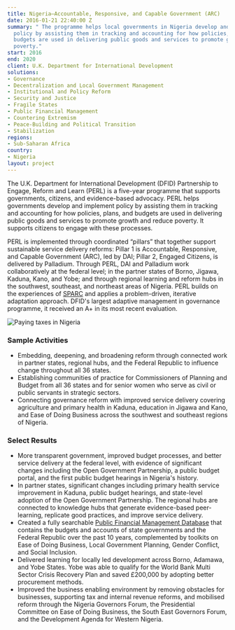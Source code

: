 ```yaml
---
title: Nigeria—Accountable, Responsive, and Capable Government (ARC)
date: 2016-01-21 22:40:00 Z
summary: " The programme helps local governments in Nigeria develop and implement
  policy by assisting them in tracking and accounting for how policies, plans, and
  budgets are used in delivering public goods and services to promote growth and reduce
  poverty."
start: 2016
end: 2020
client: U.K. Department for International Development
solutions:
- Governance
- Decentralization and Local Government Management
- Institutional and Policy Reform
- Security and Justice
- Fragile States
- Public Financial Management
- Countering Extremism
- Peace-Building and Political Transition
- Stabilization
regions:
- Sub-Saharan Africa
country:
- Nigeria
layout: project
---
```


The U.K. Department for International Development (DFID) Partnership to Engage, Reform and Learn (PERL) is a five-year programme that supports governments, citizens, and evidence-based advocacy. PERL helps governments develop and implement policy by assisting them in tracking and accounting for how policies, plans, and budgets are used in delivering public goods and services to promote growth and reduce poverty. It supports citizens to engage with these processes.

PERL is implemented through coordinated “pillars” that together support sustainable service delivery reforms: Pillar 1 is Accountable, Responsive, and Capable Government (ARC), led by DAI; Pillar 2, Engaged Citizens, is delivered by Palladium. Through PERL, DAI and Palladium work collaboratively at the federal level; in the partner states of Borno, Jigawa, Kaduna, Kano, and Yobe; and through regional learning and reform hubs in the southwest, southeast, and northeast areas of Nigeria. PERL builds on the experiences of [SPARC](https://www.dai.com/our-work/projects/nigeria-state-partnership-for-accountability-responsiveness-and-capability) and applies a problem-driven, iterative adaptation approach. DFID's largest adaptive management in governance programme, it received an A+ in its most recent evaluation.

![Paying taxes in Nigeria](/uploads/SPARCtax.jpg)

### Sample Activities

* Embedding, deepening, and broadening reform through connected work in partner states, regional hubs, and the Federal Republic to influence change throughout all 36 states.
* Establishing communities of practice for Commissioners of Planning and Budget from all 36 states and for senior women who serve as civil or public servants in strategic sectors.
* Connecting governance reform with improved service delivery covering agriculture and primary health in Kaduna, education in Jigawa and Kano, and Ease of Doing Business across the southwest and southeast regions of Nigeria.

### Select Results

* More transparent government, improved budget processes, and better service delivery at the federal level, with evidence of significant changes including the Open Government Partnership, a public budget portal, and the first public budget hearings in Nigeria's history. 
* In partner states, significant changes including primary health service improvement in Kaduna, public budget hearings, and state-level adoption of the Open Government Partnership. The regional hubs are connected to knowledge hubs that generate evidence-based peer-learning, replicate good practices, and improve service delivery.
* Created a fully searchable [Public Financial Management Database](http://www.perlnigeria.net/new-version/resources-for-partners/perl-arc-public-financial-management-(pfm)-database) that contains the budgets and accounts of state governments and the Federal Republic over the past 10 years, complemented by toolkits on Ease of Doing Business, Local Government Planning, Gender Conflict, and Social Inclusion. 
* Delivered learning for locally led development across Borno, Adamawa, and Yobe States. Yobe was able to qualify for the World Bank Multi Sector Crisis Recovery Plan and saved £200,000 by adopting better procurement methods. 
* Improved the business enabling environment by removing obstacles for businesses, supporting tax and internal revenue reforms, and mobilised reform through the Nigeria Governors Forum, the Presidential Committee on Ease of Doing Business, the South East Governors Forum, and the Development Agenda for Western Nigeria. 